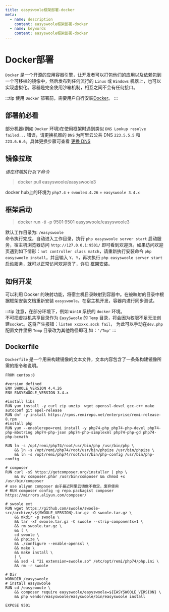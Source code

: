 ```yaml
---
title: easyswoole框架部署-docker
meta:
  - name: description
    content: easyswoole框架部署-docker
  - name: keywords
    content: easyswoole框架部署-docker
---
```


# Docker部署

`Docker` 是一个开源的应用容器引擎，让开发者可以打包他们的应用以及依赖包到一个可移植的镜像中，然后发布到任何流行的 `Linux` 或 `Windows` 机器上，也可以实现虚拟化。容器是完全使用沙箱机制，相互之间不会有任何接口。

:::tip
使用 `Docker` 部署前，需要用户自行安装[Docker](https://www.docker.com/get-started)。
:::

## 部署前必看

部分机器(例如 `Docker` 环境)在使用框架时遇到类似 `DNS Lookup resolve failed...` 错误，请更换机器的 `DNS` 为阿里云公共 DNS `223.5.5.5` 和 `223.6.6.6`。具体更换步骤可查看 [更换 DNS](https://www.alidns.com/knowledge?type=SETTING_DOCS#user_linux)


## 镜像拉取

*请在终端执行以下命令*
> docker pull easyswoole/easyswoole3

docker hub上的环境为 `php7.4` + `swoole4.4.26` + `easyswoole 3.4.x`


## 框架启动

> docker run -ti -p 9501:9501 easyswoole/easyswoole3

默认工作目录为: `/easyswoole`  
命令执行完成，自动进入工作目录，执行 `php easyswoole server start` 启动服务，宿主机浏览器访问 `http://127.0.0.1:9501/` 即可看到欢迎页。如果访问欢迎页遇到如下情形：`not controller class match`，请重新执行安装命令 `php easyswoole install`，并且输入 `Y`、`Y`，再次执行 `php easyswoole server start` 启动服务，就可以正常访问欢迎页了，详见 [框架安装](/QuickStart/install.md)。

## 如何开发

可以利用 Docker 的映射功能，将宿主机目录映射到容器中。在被映射的目录中根据框架安装文档重新安装 `easyswoole`。在宿主机开发，容器内进行同步测试。

:::tip
注意，在部分环境下，例如 `Win10` 系统的 `docker` 环境。      
不可把虚拟机共享目录作为 `EasySwoole` 的 `Temp` 目录，将会因为权限不足无法创建`socket`。这将产生报错：`listen xxxxxx.sock fail`， 为此可以手动在`dev.php` 配置文件里把 `Temp` 目录改为其他路径即可,如：`'/Tmp'`
:::

## Dockerfile

`Dockerfile` 是一个用来构建镜像的文本文件，文本内容包含了一条条构建镜像所需的指令和说明。

```
FROM centos:8

#version defined
ENV SWOOLE_VERSION 4.4.26
ENV EASYSWOOLE_VERSION 3.4.x

#install libs
RUN yum install -y curl zip unzip  wget openssl-devel gcc-c++ make autoconf git epel-release
RUN dnf -y install https://rpms.remirepo.net/enterprise/remi-release-8.rpm
#install php
RUN yum --enablerepo=remi install -y php74-php php74-php-devel php74-php-mbstring php74-php-json php74-php-simplexml php74-php-gd php74-php-bcmath

RUN ln -s /opt/remi/php74/root/usr/bin/php /usr/bin/php \
    && ln -s /opt/remi/php74/root/usr/bin/phpize /usr/bin/phpize \
    && ln -s /opt/remi/php74/root/usr/bin/php-config /usr/bin/php-config

# composer
RUN curl -sS https://getcomposer.org/installer | php \
    && mv composer.phar /usr/bin/composer && chmod +x /usr/bin/composer
# use aliyun composer 由于最近阿里云镜像不稳定，废弃使用
# RUN composer config -g repo.packagist composer https://mirrors.aliyun.com/composer/

# swoole ext
RUN wget https://github.com/swoole/swoole-src/archive/v${SWOOLE_VERSION}.tar.gz -O swoole.tar.gz \
    && mkdir -p swoole \
    && tar -xf swoole.tar.gz -C swoole --strip-components=1 \
    && rm swoole.tar.gz \
    && ( \
    cd swoole \
    && phpize \
    && ./configure --enable-openssl \
    && make \
    && make install \
    ) \
    && sed -i "2i extension=swoole.so" /etc/opt/remi/php74/php.ini \
    && rm -r swoole

# Dir
WORKDIR /easyswoole
# install easyswoole
RUN cd /easyswoole \
    && composer require easyswoole/easyswoole=${EASYSWOOLE_VERSION} \
    && php vendor/easyswoole/easyswoole/bin/easyswoole install

EXPOSE 9501
```
